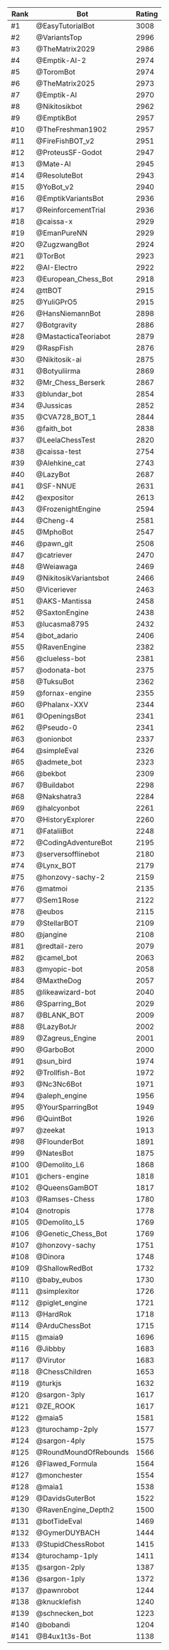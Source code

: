 Rank|Bot|Rating
---|---|---
#1|@EasyTutorialBot|3008
#2|@VariantsTop|2996
#3|@TheMatrix2029|2986
#4|@Emptik-AI-2|2974
#5|@ToromBot|2974
#6|@TheMatrix2025|2973
#7|@Emptik-AI|2970
#8|@Nikitosikbot|2962
#9|@EmptikBot|2957
#10|@TheFreshman1902|2957
#11|@FireFishBOT_v2|2951
#12|@ProteusSF-Godot|2947
#13|@Mate-AI|2945
#14|@ResoluteBot|2943
#15|@YoBot_v2|2940
#16|@EmptikVariantsBot|2936
#17|@ReinforcementTrial|2936
#18|@caissa-x|2929
#19|@EmanPureNN|2929
#20|@ZugzwangBot|2924
#21|@TorBot|2923
#22|@AI-Electro|2922
#23|@European_Chess_Bot|2918
#24|@ttBOT|2915
#25|@YuliGPrO5|2915
#26|@HansNiemannBot|2898
#27|@Botgravity|2886
#28|@MastacticaTeoriabot|2879
#29|@RaspFish|2876
#30|@Nikitosik-ai|2875
#31|@Botyuliirma|2869
#32|@Mr_Chess_Berserk|2867
#33|@blundar_bot|2854
#34|@Jussicas|2852
#35|@CVA728_BOT_1|2844
#36|@faith_bot|2838
#37|@LeelaChessTest|2820
#38|@caissa-test|2754
#39|@Alehkine_cat|2743
#40|@LazyBot|2687
#41|@SF-NNUE|2631
#42|@expositor|2613
#43|@FrozenightEngine|2594
#44|@Cheng-4|2581
#45|@MphoBot|2547
#46|@pawn_git|2508
#47|@catriever|2470
#48|@Weiawaga|2469
#49|@NikitosikVariantsbot|2466
#50|@Viceriever|2463
#51|@AKS-Mantissa|2458
#52|@SaxtonEngine|2438
#53|@lucasma8795|2432
#54|@bot_adario|2406
#55|@RavenEngine|2382
#56|@clueless-bot|2381
#57|@odonata-bot|2375
#58|@TuksuBot|2362
#59|@fornax-engine|2355
#60|@Phalanx-XXV|2344
#61|@OpeningsBot|2341
#62|@Pseudo-0|2341
#63|@onionbot|2337
#64|@simpleEval|2326
#65|@admete_bot|2323
#66|@bekbot|2309
#67|@Buildabot|2298
#68|@Nakshatra3|2284
#69|@halcyonbot|2261
#70|@HistoryExplorer|2260
#71|@FataliiBot|2248
#72|@CodingAdventureBot|2195
#73|@serversofflinebot|2180
#74|@Lynx_BOT|2179
#75|@honzovy-sachy-2|2159
#76|@matmoi|2135
#77|@Sem1Rose|2122
#78|@eubos|2115
#79|@StellarBOT|2109
#80|@jangine|2108
#81|@redtail-zero|2079
#82|@camel_bot|2063
#83|@myopic-bot|2058
#84|@MaxtheDog|2057
#85|@likeawizard-bot|2040
#86|@Sparring_Bot|2029
#87|@BLANK_BOT|2009
#88|@LazyBotJr|2002
#89|@Zagreus_Engine|2001
#90|@GarboBot|2000
#91|@sun_bird|1974
#92|@Trollfish-Bot|1972
#93|@Nc3Nc6Bot|1971
#94|@aleph_engine|1956
#95|@YourSparringBot|1949
#96|@QuintBot|1926
#97|@zeekat|1913
#98|@FlounderBot|1891
#99|@NatesBot|1875
#100|@Demolito_L6|1868
#101|@chers-engine|1818
#102|@QueensGamBOT|1817
#103|@Ramses-Chess|1780
#104|@notropis|1778
#105|@Demolito_L5|1769
#106|@Genetic_Chess_Bot|1769
#107|@honzovy-sachy|1751
#108|@Dinora|1748
#109|@ShallowRedBot|1732
#110|@baby_eubos|1730
#111|@simplexitor|1726
#112|@piglet_engine|1721
#113|@HardRok|1718
#114|@ArduChessBot|1715
#115|@maia9|1696
#116|@Jibbby|1683
#117|@Virutor|1683
#118|@ChessChildren|1653
#119|@turkjs|1632
#120|@sargon-3ply|1617
#121|@ZE_ROOK|1617
#122|@maia5|1581
#123|@turochamp-2ply|1577
#124|@sargon-4ply|1575
#125|@RoundMoundOfRebounds|1566
#126|@Flawed_Formula|1564
#127|@monchester|1554
#128|@maia1|1538
#129|@DavidsGuterBot|1522
#130|@RavenEngine_Depth2|1500
#131|@botTideEval|1469
#132|@GymerDUYBACH|1444
#133|@StupidChessRobot|1415
#134|@turochamp-1ply|1411
#135|@sargon-2ply|1387
#136|@sargon-1ply|1372
#137|@pawnrobot|1244
#138|@knucklefish|1240
#139|@schnecken_bot|1223
#140|@bobandi|1204
#141|@B4ux1t3s-Bot|1138

